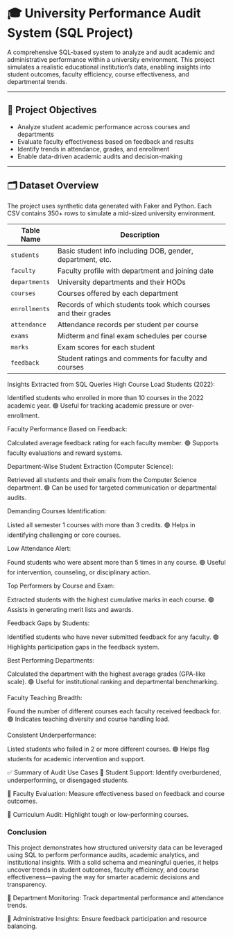 # 🎓 University Performance Audit System (SQL Project)

A comprehensive SQL-based system to analyze and audit academic and administrative performance within a university environment. This project simulates a realistic educational institution’s data, enabling insights into student outcomes, faculty efficiency, course effectiveness, and departmental trends.

---

## 📌 Project Objectives

- Analyze student academic performance across courses and departments
- Evaluate faculty effectiveness based on feedback and results
- Identify trends in attendance, grades, and enrollment
- Enable data-driven academic audits and decision-making

---

## 🗂️ Dataset Overview

The project uses synthetic data generated with Faker and Python. Each CSV contains 350+ rows to simulate a mid-sized university environment.

| Table Name   | Description |
|--------------|-------------|
| `students`   | Basic student info including DOB, gender, department, etc. |
| `faculty`    | Faculty profile with department and joining date |
| `departments`| University departments and their HODs |
| `courses`    | Courses offered by each department |
| `enrollments`| Records of which students took which courses and their grades |
| `attendance` | Attendance records per student per course |
| `exams`      | Midterm and final exam schedules per course |
| `marks`      | Exam scores for each student |
| `feedback`   | Student ratings and comments for faculty and courses |


Insights Extracted from SQL Queries
High Course Load Students (2022):

Identified students who enrolled in more than 10 courses in the 2022 academic year.
🟢 Useful for tracking academic pressure or over-enrollment.

Faculty Performance Based on Feedback:

Calculated average feedback rating for each faculty member.
🟢 Supports faculty evaluations and reward systems.

Department-Wise Student Extraction (Computer Science):

Retrieved all students and their emails from the Computer Science department.
🟢 Can be used for targeted communication or departmental audits.

Demanding Courses Identification:

Listed all semester 1 courses with more than 3 credits.
🟢 Helps in identifying challenging or core courses.

Low Attendance Alert:

Found students who were absent more than 5 times in any course.
🟢 Useful for intervention, counseling, or disciplinary action.

Top Performers by Course and Exam:

Extracted students with the highest cumulative marks in each course.
🟢 Assists in generating merit lists and awards.

Feedback Gaps by Students:

Identified students who have never submitted feedback for any faculty.
🟢 Highlights participation gaps in the feedback system.

Best Performing Departments:

Calculated the department with the highest average grades (GPA-like scale).
🟢 Useful for institutional ranking and departmental benchmarking.

Faculty Teaching Breadth:

Found the number of different courses each faculty received feedback for.
🟢 Indicates teaching diversity and course handling load.

Consistent Underperformance:

Listed students who failed in 2 or more different courses.
🟢 Helps flag students for academic intervention and support.

✅ Summary of Audit Use Cases
🔹 Student Support: Identify overburdened, underperforming, or disengaged students.

🔹 Faculty Evaluation: Measure effectiveness based on feedback and course outcomes.

🔹 Curriculum Audit: Highlight tough or low-performing courses.

### Conclusion
This project demonstrates how structured university data can be leveraged using SQL to perform performance audits, academic analytics, and institutional insights. With a solid schema and meaningful queries, it helps uncover trends in student outcomes, faculty efficiency, and course effectiveness—paving the way for smarter academic decisions and transparency.

🔹 Department Monitoring: Track departmental performance and attendance trends.

🔹 Administrative Insights: Ensure feedback participation and resource balancing.

